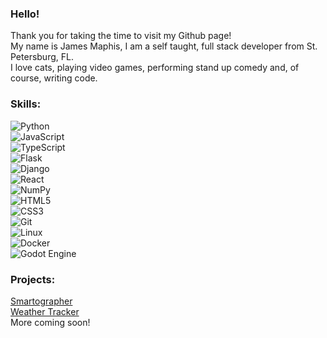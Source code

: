 ### Hello!

Thank you for taking the time to visit my Github page! <br>
My name is James Maphis, I am a self taught, full stack developer from St. Petersburg, FL. <br>
I love cats, playing video games, performing stand up comedy and, of course, writing code.

### Skills:
![Python](https://img.shields.io/static/v1?message=Python&logo=python&labelColor=5c5c5c&color=informational&logoColor=3776AB&label=%20&style=plastic)<br>
![JavaScript](https://img.shields.io/static/v1?message=JavaScript&logo=javascript&labelColor=5c5c5c&color=informational&logoColor=F7DF1E&label=%20&style=plastic)<br>
![TypeScript](https://img.shields.io/static/v1?message=TypeScript&logo=typescript&labelColor=5c5c5c&color=informational&logoColor=3178C6&label=%20&style=plastic)<br>
![Flask](https://img.shields.io/static/v1?message=Flask&logo=flask&labelColor=5c5c5c&color=informational&logoColor=white&label=%20&style=plastic)<br>
![Django](https://img.shields.io/static/v1?message=Django&logo=django&labelColor=5c5c5c&color=informational&logoColor=092E20&label=%20&style=plastic)<br>
![React](https://img.shields.io/static/v1?message=React&logo=react&labelColor=5c5c5c&color=informational&logoColor=61DAFB&label=%20&style=plastic)<br>
![NumPy](https://img.shields.io/static/v1?message=NumPy&logo=numpy&labelColor=5c5c5c&color=informational&logoColor=013243&label=%20&style=plastic)<br>
![HTML5](https://img.shields.io/static/v1?message=HTML5&logo=html5&labelColor=5c5c5c&color=informational&logoColor=E34F26&label=%20&style=plastic)<br>
![CSS3](https://img.shields.io/static/v1?message=CSS3&logo=css3&labelColor=5c5c5c&color=informational&logoColor=1572B6&label=%20&style=plastic)<br>
![Git](https://img.shields.io/static/v1?message=Git&logo=git&labelColor=5c5c5c&color=informational&logoColor=F05032&label=%20&style=plastic)<br>
![Linux](https://img.shields.io/static/v1?message=Linux&logo=linux&labelColor=5c5c5c&color=informational&logoColor=FCC624&label=%20&style=plastic)<br>
![Docker](https://img.shields.io/static/v1?message=Docker&logo=docker&labelColor=5c5c5c&color=informational&logoColor=2496ED&label=%20&style=plastic)<br>
![Godot Engine](https://img.shields.io/static/v1?message=Godot%20Engine&logo=godotengine&labelColor=5c5c5c&color=informational&logoColor=478CBF&label=%20&style=plastic)<br>

### Projects:
[Smartographer](http://smartographer.fly.dev)<br>
[Weather Tracker](https://maphis-weather.netlify.app)<br>
More coming soon!<br>
